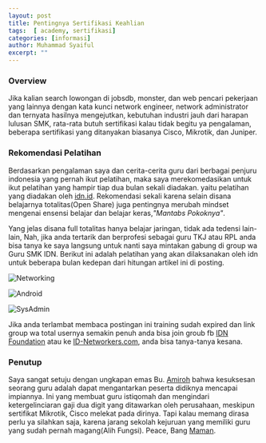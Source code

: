 ```yaml
---
layout: post
title: Pentingnya Sertifikasi Keahlian 
tags:  [ academy, sertifikasi]
categories: [informasi]
author: Muhammad Syaiful
excerpt: ""
---
```


### Overview

Jika kalian search lowongan di jobsdb, monster, dan web pencari pekerjaan yang lainnya dengan kata kunci network engineer, network administrator dan ternyata hasilnya mengejutkan, kebutuhan industri jauh dari harapan lulusan SMK, rata-rata butuh sertifikasi kalau tidak begitu ya pengalaman, beberapa sertifikasi yang ditanyakan biasanya Cisco, Mikrotik, dan Juniper.

### Rekomendasi Pelatihan

Berdasarkan pengalaman saya dan cerita-cerita guru dari berbagai penjuru indonesia yang pernah ikut pelatihan, maka saya merekomedasikan untuk ikut pelatihan yang hampir tiap dua bulan sekali diadakan. yaitu pelatihan yang diadakan oleh [idn.id](hhtp://idn.id). Rekomendasi sekali karena selain disana belajarnya totalitas(Open Share) juga pentingnya merubah mindset mengenai ensensi belajar dan belajar keras,<i>"Mantabs Pokoknya"</i>.

Yang jelas disana full totalitas hanya belajar jaringan, tidak ada tedensi lain-lain, Nah, jika anda tertarik dan berprofesi sebagai guru TKJ atau RPL anda bisa tanya ke saya langsung untuk nanti saya mintakan gabung di group wa Guru SMK IDN. Berikut ini adalah pelatihan yang akan dilaksanakan oleh idn untuk beberapa bulan kedepan dari hitungan artikel ini di posting. 

![Networking](/myblog/assets/images/training/ece4db69-ab87-4491-87b2-3a05b2a7acf7.jpg)<br>

![Android](/myblog/assets/images/training/6a1097e9-2997-4705-8d48-0260e1e309ca.jpg)<br>

![SysAdmin](/myblog/assets/images/training/b75cb9a7-ff9c-4f61-bfd1-98ffcb75b93c.jpg)<br>

Jika anda terlambat membaca postingan ini training sudah expired dan link group wa total usernya semakin penuh anda bisa join groub fb [IDN Foundation](https://www.facebook.com/groups/276282649403589/) atau ke [ID-Networkers.com](https://www.facebook.com/groups/1489209327990678/), anda bisa tanya-tanya kesana.

### Penutup
Saya sangat setuju dengan ungkapan emas Bu. [Amiroh](http://amiroh.web.id/) bahwa kesuksesan seorang guru adalah dapat mengantarkan peserta didiknya mencapai impiannya. Ini yang membuat guru istiqomah dan mengindari ketergelinciaran gaji dua digit yang ditawarkan oleh perusahaan, meskipun sertifikat Mikrotik, Cisco melekat pada dirinya. Tapi kalau memang dirasa perlu ya silahkan saja, karena jarang sekolah kejuruan yang memiliki guru yang sudah pernah magang(Alih Fungsi). Peace, Bang [Maman](http://bangmaman.web.id/).
